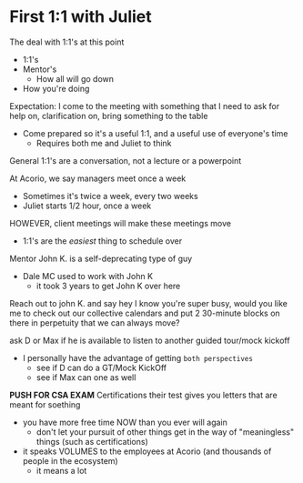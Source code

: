 # First 1:1 with Juliet

The deal with 1:1's at this point
- 1:1's
- Mentor's
  - How all will go down
- How you're doing

Expectation: I come to the meeting with something that I need to ask for help on, clarification on,
	     bring something to the table
- Come prepared so it's a useful 1:1, and a useful use of everyone's time
  - Requires both me and Juliet to think

General 1:1's are a conversation, not a lecture or a powerpoint

At Acorio, we say managers meet once a week
- Sometimes it's twice a week, every two weeks
- Juliet starts 1/2 hour, once a week

HOWEVER, client meetings will make these meetings move
- 1:1's are the _easiest_ thing to schedule over


Mentor
John K. is a self-deprecating type of guy
  - Dale MC used to work with John K
    - it took 3 years to get John K over here

Reach out to john K. and say hey I know you're super busy, would you like me to check out
our collective calendars and put 2 30-minute blocks on there in perpetuity that we can always move?

ask D or Max if he is available to listen to another guided tour/mock kickoff
- I personally have the advantage of getting `both perspectives`
  - see if D can do a GT/Mock KickOff
  - see if Max can one as well

**PUSH FOR CSA EXAM**
Certifications
their test gives you letters that are meant for soething
- you have more free time NOW than you ever will again
  - don't let your pursuit of other things get in the way of
    "meaningless" things (such as certifications)
- it speaks VOLUMES to the employees at Acorio (and thousands of people in the ecosystem)
  - it means a lot

